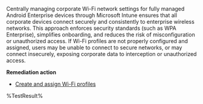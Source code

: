 Centrally managing corporate Wi-Fi network settings for fully managed Android Enterprise devices through Microsoft Intune ensures that all corporate devices connect securely and consistently to enterprise wireless networks. This approach enforces security standards (such as WPA Enterprise), simplifies onboarding, and reduces the risk of misconfiguration or unauthorized access. If Wi-Fi profiles are not properly configured and assigned, users may be unable to connect to secure networks, or may connect insecurely, exposing corporate data to interception or unauthorized access.

**Remediation action**

- [Create and assign Wi-Fi profiles](https://learn.microsoft.com/en-us/mem/intune/configuration/wi-fi-settings-android-enterprise)

<!--- Results --->
%TestResult%
